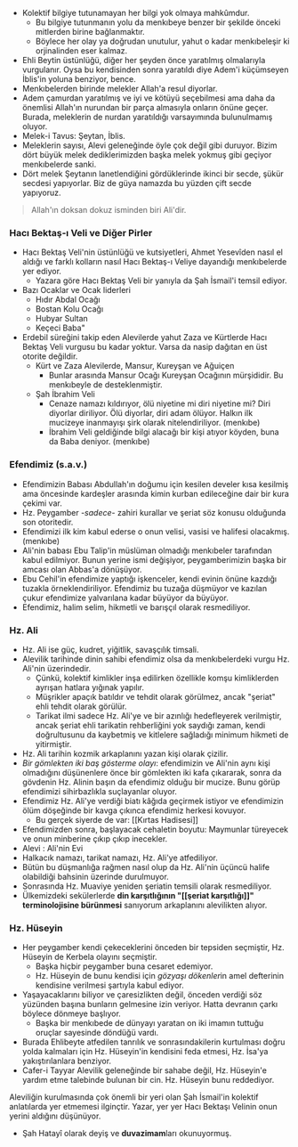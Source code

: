 - Kolektif bilgiye tutunamayan her bilgi yok olmaya mahkûmdur.
	- Bu bilgiye tutunmanın yolu da menkıbeye benzer bir şekilde önceki mitlerden birine bağlanmaktır.
	- Böylece her olay ya doğrudan unutulur, yahut o kadar menkıbeleşir ki orjinalinden eser kalmaz.
- Ehli Beytin üstünlüğü, diğer her şeyden önce yaratılmış olmalarıyla vurgulanır. Oysa bu kendisinden sonra yaratıldı diye Adem'i küçümseyen İblis'in yoluna benziyor, bence.
- Menkıbelerden birinde melekler Allah'a resul diyorlar.
- Adem çamurdan yaratılmış ve iyi ve kötüyü seçebilmesi ama daha da önemlisi Allah'ın nurundan bir parça almasıyla onların önüne geçer. Burada, meleklerin de nurdan yaratıldığı varsayımında bulunulmamış oluyor.
- Melek-i Tavus: Şeytan, İblis.
- Meleklerin sayısı, Alevi geleneğinde öyle çok değil gibi duruyor. Bizim dört büyük melek dediklerimizden başka melek yokmuş gibi geçiyor menkıbelerde sanki.
- Dört melek Şeytanın lanetlendiğini gördüklerinde ikinci bir secde, şükür secdesi yapıyorlar. Biz de güya namazda bu yüzden çift secde yapıyoruz.
> Allah'ın doksan dokuz isminden biri Ali'dir.
### Hacı Bektaş-ı Veli ve Diğer Pirler
- Hacı Bektaş Veli'nin üstünlüğü ve kutsiyetleri, Ahmet Yesevîden nasıl el aldığı ve farklı kolların nasıl Hacı Bektaş-ı Veliye dayandığı menkıbelerde yer ediyor.
	- Yazara göre Hacı Bektaş Veli bir yanıyla da Şah İsmail'i temsil ediyor.
- Bazı Ocaklar ve Ocak liderleri
	- Hıdır Abdal Ocağı
	- Bostan Kolu Ocağı
	- Hubyar Sultan
	- Keçeci Baba"
- Erdebil süreğini takip eden Alevilerde yahut Zaza ve Kürtlerde Hacı Bektaş Veli vurgusu bu kadar yoktur. Varsa da nasip dağıtan en üst otorite değildir.
	- Kürt ve Zaza Alevilerde, Mansur, Kureyşan ve Ağuiçen
		- Bunlar arasında Mansur Ocağı Kureyşan Ocağının mürşididir. Bu menkıbeyle de desteklenmiştir.
	- Şah İbrahim Veli
		- Cenaze namazı kıldırıyor, ölü niyetine mi diri niyetine mi? Diri diyorlar diriliyor. Ölü diyorlar, diri adam ölüyor. Halkın ilk mucizeye inanmayışı şirk olarak nitelendiriliyor. (menkıbe)
		- İbrahim Veli geldiğinde bilgi alacağı bir kişi atıyor köyden, buna da Baba deniyor. (menkıbe)
### Efendimiz (s.a.v.)
- Efendimizin Babası Abdullah'ın doğumu için kesilen develer kısa kesilmiş ama öncesinde kardeşler arasında kimin kurban edileceğine dair bir kura çekimi var.
- Hz. Peygamber -*sadece*- zahiri kurallar ve şeriat söz konusu olduğunda son otoritedir.
- Efendimizi ilk kim kabul ederse o onun velisi, vasisi ve halifesi olacakmış. (menkıbe)
- Ali'nin babası Ebu Talip'in müslüman olmadığı menkıbeler tarafından kabul edilmiyor. Bunun yerine ismi değişiyor, peygamberimizin başka bir amcası olan Abbas'a dönüşüyor.
- Ebu Cehil'in efendimize yaptığı işkenceler, kendi evinin önüne kazdığı tuzakla örneklendiriliyor. Efendimiz bu tuzağa düşmüyor ve kazılan çukur efendimize yalvarılana kadar büyüyor da büyüyor.
- Efendimiz, halim selim, hikmetli ve barışçıl olarak resmediliyor.
### Hz. Ali
- Hz. Ali ise güç, kudret, yiğitlik, savaşçılık timsali.
- Alevilik tarihinde dinin sahibi efendimiz olsa da menkıbelerdeki vurgu Hz. Ali'nin üzerindedir.
	- Çünkü, kolektif kimlikler inşa edilirken özellikle komşu kimliklerden ayrışan hatlara yığınak yapılır.
	- Müşrikler apaçık batıldır ve tehdit olarak görülmez, ancak "şeriat" ehli tehdit olarak görülür.
	- Tarikat ilmi sadece Hz. Ali'ye ve bir azınlığı hedefleyerek verilmiştir, ancak şeriat ehli tarikatin rehberliğini yok saydığı zaman, kendi doğrultusunu da kaybetmiş ve kitlelere sağladığı minimum hikmeti de yitirmiştir.
- Hz. Ali tarihin kozmik arkaplanını yazan kişi olarak çizilir.
- *Bir gömlekten iki baş gösterme olayı*: efendimizin ve Ali'nin aynı kişi olmadığını düşünenlere önce bir gömlekten iki kafa çıkararak, sonra da gövdenin Hz. Alinin başın da efendimiz olduğu bir mucize. Bunu görüp efendimizi sihirbazlıkla suçlayanlar oluyor.
- Efendimiz Hz. Ali'ye verdiği biatı kâğıda geçirmek istiyor ve efendimizin ölüm döşeğinde bir kavga çıkınca efendimiz herkesi kovuyor.
	- Bu gerçek siyerde de var: [[Kırtas Hadisesi]]
- Efendimizden sonra, başlayacak cehaletin boyutu: Maymunlar türeyecek ve onun minberine çıkıp çıkıp inecekler.
- Alevi : Ali'nin Evi
- Halkacık namazı, tarikat namazı, Hz. Ali'ye atfediliyor.
- Bütün bu düşmanlığa rağmen nasıl olup da Hz. Ali'nin üçüncü halife olabildiği bahsinin üzerinde durulmuyor.
- Sonrasında Hz. Muaviye yeniden şeriatin temsili olarak resmediliyor.
- Ülkemizdeki sekülerlerde **din karşıtlığının "[[şeriat karşıtlığı]]" terminolojisine bürünmesi** sanıyorum arkaplanını alevilikten alıyor.
### Hz. Hüseyin
- Her peygamber kendi çekeceklerini önceden bir tepsiden seçmiştir, Hz. Hüseyin de Kerbela olayını seçmiştir.
	- Başka hiçbir peygamber buna cesaret edemiyor.
	- Hz. Hüseyin de bunu kendisi için *gözyaşı dökenler*in amel defterinin kendisine verilmesi şartıyla kabul ediyor.
- Yaşayacaklarını biliyor ve çaresizlikten değil, önceden verdiği söz yüzünden başına bunların gelmesine izin veriyor. Hatta devranın çarkı böylece dönmeye başlıyor.
	- Başka bir menkıbede de dünyayı yaratan on iki imamın tuttuğu oruçlar sayesinde döndüğü vardı.
- Burada Ehlibeyte atfedilen tanrılık ve sonrasındakilerin kurtulması doğru yolda kalmaları için Hz. Hüseyin'in kendisini feda etmesi, Hz. İsa'ya yakıştırılanlara benziyor.
- Cafer-i Tayyar Alevilik geleneğinde bir sahabe değil, Hz. Hüseyin'e yardım etme talebinde bulunan bir cin. Hz. Hüseyin bunu reddediyor.

Aleviliğin kurulmasında çok önemli bir yeri olan Şah İsmail'in kolektif anlatılarda yer etmemesi ilginçtir. Yazar, yer yer Hacı Bektaşı Velinin onun yerini aldığını düşünüyor.
- Şah Hatayî olarak deyiş ve **duvazimam**ları okunuyormuş.